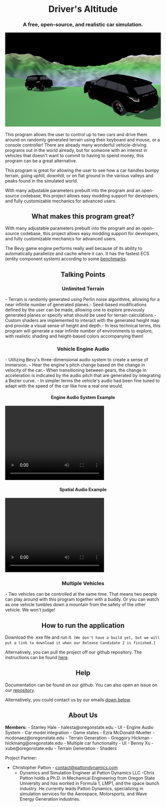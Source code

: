<link rel="stylesheet" href="style.css">

<h1 align="center">Driver's Altitude</h1>

<h3 align="center">A free, open-source, and realistic car simulation.</h3>

![Two cars looking off into the distant mountain roads](./TwoCarHorizonView.png)


This program allows the user to control up to two cars and drive them around on randomly generated terrain using their keyboard and mouse, or a console controller! There are already many wonderful vehicle-driving programs out in the world already, but for someone with an interest in vehicles that doesn't want to commit to having to spend money, this program can be a great alternative.​

This program is great for allowing the user to see how a car handles bumpy terrain, going uphill, downhill, or on flat ground in the various valleys and peaks found in the simulated world.​

With many adjustable parameters prebuilt into the program and an open-source codebase, this project allows easy modding support for developers, and fully customizable mechanics for advanced users.

<h2 align="center">What makes this program great?</h2>

With many adjustable parameters prebuilt into the program and an open-source codebase, this project allows easy modding support for developers, and fully customizable mechanics for advanced users.

The Bevy game engine performs really well because of its ability to automatically parallelize and cache where it can. It has the fastest ECS (entity component system) according to some [benchmarks](https://taintedcoders.com/bevy/ecs-evolution/).

<h2 align="center">Talking Points</h2>

<h3 align="center">Unlimited Terrain</h3>
- Terrain is randomly generated using Perlin noise algorithms, allowing for a near infinite number of generated planes.​
- Seed-based modifications defined by the user can be made, allowing one to explore previously generated planes or specify what should be used for terrain calculations.​
- Custom shaders are implemented to interact with the generated height map and provide a visual sense of height and depth.​
- In less technical terms, this program will generate a near infinite number of environments to explore, with realistic shading and height-based colors accompanying them!

<h3 align="center">Vehicle Engine Audio</h3>
- Utilizing Bevy's three-dimensional audio system to create a sense of immersion. ​
- Hear the engine's pitch change based on the change in velocity of the car.​
- When transitioning between gears, the change in acceleration is indicated by the audio pitch that are generated by integrating a Bezier curve.
- In simpler terms the vehicle's audio had been fine tuned to adapt with the speed of the car like how a real one would.

<h4 align="center">Engine Audio System Example</h4>
<video src="example_engine.mkv" width="320" height="240" controls align="center"></video>

<h4 align="center">Spatial Audio Example</h4>
<video src="example_spatial.mkv" width="320" height="240" controls align="center"></video>

<h3 align="center">Multiple Vehicles</h3>
- Two vehicles can be controlled at the same time. That means two people can play around with this program together with a buddy. Or you can watch as one vehicle tumbles down a mountain from the safety of the other vehicle. We won't judge!

<h2 align="center">How to run the application</h2>

Download the .exe file and run it. 
`[We don't have a build yet, but we will put a link to download it when our Release Candidate 2 is finished.]`

Alternatively, you can pull the project off our github repository. The instructions can be found [here](https://github.com/StanleyCHale/Capstone-Vehicle-Sim-Project-Team3/blob/main/src/project-info.md).

<h2 align="center">Help</h2>

Documentation can be found on our github. You can also open an issue on our [repository](https://github.com/StanleyCHale/Capstone-Vehicle-Sim-Project-Team3/tree/main).

Alternatively, you could contact us by our emails [down below](##aboutus).

<h2 align="center">About Us</h2>
<b>Members:</b>
- Stanley Hale - halesta@oregonstate.edu
  - UI
  - Engine Audio System
  - Car model integration
  - Game states
- Ezra McDonald-Mueller - mcdonaez@oregonstate.edu
  - Terrain Generation
- Greggory Hickman​ - hickmang@oregonstate.edu
  - Multiple car functionality
  - UI
- Benny Xu - xube@oregonstate.edu
  - Terrain Generation
  - Shaders

Project Partner:
- Christopher Patton - contact@pattondynamics.com
  - Dynamics and Simulation Engineer at Patton Dynamics LLC
  -Chris Patton holds a Ph.D. in Mechanical Engineering from Oregon State University and has worked in Formula 1, LMP1, and the space launch industry. He currently leads Patton Dynamics, specializing in simulation services for the Aerospace, Motorsports, and Wave Energy Generation industries.